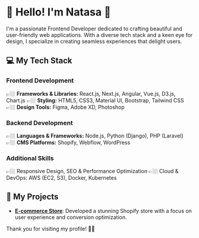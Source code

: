 # 🌸 Hello! I'm Natasa 🌸

I'm a passionate Frontend Developer dedicated to crafting beautiful and user-friendly web applications. With a diverse tech stack and a keen eye for design, I specialize in creating seamless experiences that delight users.

## 💻 My Tech Stack

### Frontend Development
👉🏼 **Frameworks & Libraries:** React.js, Next.js, Angular, Vue.js, D3.js, Chart.js
👉🏼 **Styling:** HTML5, CSS3, Material UI, Bootstrap, Tailwind CSS
👉🏼 **Design Tools:** Figma, Adobe XD, Photoshop

### Backend Development
👉🏼 **Languages & Frameworks:** Node.js, Python (Django), PHP (Laravel)
👉🏼 **CMS Platforms:** Shopify, Webflow, WordPress

### Additional Skills
👉🏼 Responsive Design, SEO & Performance Optimization
👉🏼 Cloud & DevOps: AWS (EC2, S3), Docker, Kubernetes

## 🌟 My Projects

- **[E-commerce Store](https://www.yettel.rs)**: Developed a stunning Shopify store with a focus on user experience and conversion optimization.

Thank you for visiting my profile! 🌼💖
